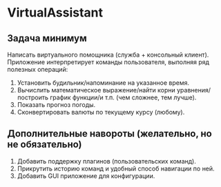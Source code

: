 # VirtualAssistant

## Задача минимум

Написать виртуального помощника (служба + консольный клиент).
Приложение интерпретирует команды пользователя, выполняя ряд полезных операций:

1. Установить будильник/напоминание на указанное время.
2. Вычислить математическое выражение/найти корни уравнения/построить график функции/и т.п. (чем сложнее, тем лучше).
3. Показать прогноз погоды.
4. Сконвертировать валюты по текущему курсу (любому).

## Дополнительные навороты (желательно, но не обязательно)

1. Добавить поддержку плагинов (пользовательских команд).
2. Прикрутить историю команд и удобный способ навигации по ней.
3. Добавить GUI приложение для конфигурации.
